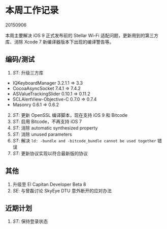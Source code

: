 # 本周工作记录

20150906

本周主要解决 iOS 9 正式发布前的 Stellar Wi-Fi 适配问题，更新用到的第三方库、消除 Xcode 7 新编译器版本下出现的编译警告等。

## 编码/测试

1. *ST*: 升级三方库
  - IQKeyboardManager 3.2.1.1 => 3.3
  - CocoaAsyncSocket 7.4.1 => 7.4.2
  - ASValueTrackingSlider 0.10.1 => 0.11.2
  - SCLAlertView-Objective-C 0.7.0 => 0.7.4
  - Masonry 0.6.1 => 0.6.2
2. *ST*: 更新 OpenSSL 编译脚本，现在支持 iOS 9 和 Bitcode
3. *ST*: 启用 Bitcode，不再支持 iOS 7
4. *ST*: 消除 automatic synthesized property
5. *ST*: 消除 unused parameters
6. *ST*: 解决 `ld: -bundle and -bitcode_bundle cannot be used together` 错误
7. *ST*: 更新协议实现以符合最新版的协议

## 其他

1. 升级至 El Capitan Developer Beta 8
2. *SE*: 与曾磊讨论 SkyEye DTU 意外断开的应对办法

## 近期计划

1. *ST*: 保持登录状态